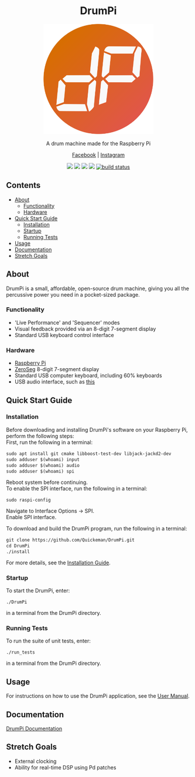 <h1 align="center">DrumPi</h1>
<p align="center">
  <a href="https://github.com/Quickeman/DrumPi">
    <img src="/images/drumpi_logo.png" alt="Logo" height="300">
  </a>

  <p align="center">A drum machine made for the Raspberry Pi</p>  
</p>

<p align="center">
  <a href="https://www.facebook.com/DrumPiProject/">Facebook</a>
  <span> | </span>
  <a href="https://www.instagram.com/drumpiproject/">Instagram</a>
</p>

<p align="center">
    <a href="https://github.com/Quickeman/DrumPi/graphs/contributors" alt="Contributors">
        <img src="https://img.shields.io/github/contributors/Quickeman/DrumPi.svg" /></a>
    <a href="https://github.com/Quickeman/DrumPi/stargazers" alt="Stars">
        <img src="https://img.shields.io/github/stars/Quickeman/DrumPi.svg" /></a>
    <a href="https://github.com/Quickeman/DrumPi/issues" alt="Issues">
        <img src="https://img.shields.io/github/issues/Quickeman/DrumPi.svg" /></a>
    <a href="https://github.com/Quickeman/DrumPi/blob/main/LICENSE" alt="License">
        <img src="https://img.shields.io/github/license/Quickeman/DrumPi.svg" /></a>
    <a href="https://github.com/Quickeman/DrumPi/releases" alt="Tag">
        <img src="https://img.shields.io/github/v/release/Quickeman/DrumPi.svg?color=blue&include_prereleases" alt="build status"></a>
</p>

## Contents
<ul>
  <li><a href="#About">About</a>
    <ul>
      <li><a href="#Functionality">Functionality</a>
      <li><a href="#Hardware">Hardware</a>
    </ul>
  <li><a href="#Quick-Start-Guide">Quick Start Guide</a>
    <ul>
      <li><a href="#Installation">Installation</a>
      <li><a href="#Startup">Startup</a>
      <li><a href="#Running-Tests">Running Tests</a>
    </ul>
  <li><a href="#Usage">Usage</a>
  <li><a href="#Documenation">Documentation</a>
  <li><a href="#Stretch-Goals">Stretch Goals</a>
</ul>

## About
DrumPi is a small, affordable, open-source drum machine, giving you all the percussive power you need in a pocket-sized package.

### Functionality
- 'Live Performance' and 'Sequencer' modes
- Visual feedback provided via an 8-digit 7-segment display
- Standard USB keyboard control interface

### Hardware
- [Raspberry Pi](https://thepihut.com/products/raspberry-pi-4-model-b)
- [ZeroSeg](https://thepihut.com/products/zeroseg) 8-digit 7-segment display
- Standard USB computer keyboard, including 60% keyboards
- USB audio interface, such as [this](https://thepihut.com/products/usb-audio-adapter-works-with-raspberry-pi)

## Quick Start Guide
### Installation
Before downloading and installing DrumPi's software on your Raspberry Pi, perform the following steps:    
First, run the following in a terminal:
```
sudo apt install git cmake libboost-test-dev libjack-jackd2-dev
sudo adduser $(whoami) input
sudo adduser $(whoami) audio
sudo adduser $(whoami) spi
```
Reboot system before continuing.    
To enable the SPI interface, run the following in a terminal:
```
sudo raspi-config
```
Navigate to Interface Options -> SPI.   
Enable SPI interface.   

To download and build the DrumPi program, run the following in a terminal:
```
git clone https://github.com/Quickeman/DrumPi.git
cd DrumPi
./install
```

For more details, see the [Installation Guide](https://github.com/Quickeman/DrumPi/wiki/Installation-Guide).

### Startup
To start the DrumPi, enter:
```
./DrumPi
```
in a terminal from the DrumPi directory.

### Running Tests
To run the suite of unit tests, enter:
```
./run_tests
```
in a terminal from the DrumPi directory.

## Usage

For instructions on how to use the DrumPi application, see the [User Manual](https://github.com/Quickeman/DrumPi/wiki/User-Manual).

## Documentation

[DrumPi Documentation](https://quickeman.github.io/DrumPi/html/index.html)

## Stretch Goals
- External clocking
- Ability for real-time DSP using Pd patches
